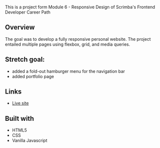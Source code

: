 This is a project form Module 6 - Responsive Design of Scrimba's Frontend Developer Career Path

## Overview
The goal was to develop a fully responsive personal website. 
The project entailed multiple pages using flexbox, grid, and media queries.

## Stretch goal:
 - added a fold-out hamburger menu for the navigation bar
 - added portfolio page 

## Links

- [Live site](https://steady-griffin-eea9f1.netlify.app/portfolio.html)


## Built with
- HTML5
- CSS
- Vanilla Javascript
